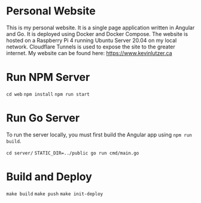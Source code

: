 # Personal Website

This is my personal website. It is a single page application written in Angular and Go. It is deployed using Docker and Docker Compose. The website is hosted on a Raspberry Pi 4 running Ubuntu Server 20.04 on my local network. Cloudflare Tunnels is used to expose the site to the greater internet. My website can be found here: https://www.kevinlutzer.ca

# Run NPM Server

`cd web`
`npm install`
`npm run start`

# Run Go Server

To run the server locally, you must first build the Angular app using `npm run build`. 

`cd server/`
`STATIC_DIR=../public go run cmd/main.go`

# Build and Deploy

`make build`
`make push`
`make init-deploy`